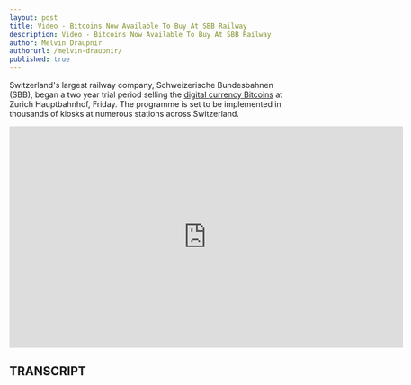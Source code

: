 ```yaml
---
layout: post
title: Video - Bitcoins Now Available To Buy At SBB Railway
description: Video - Bitcoins Now Available To Buy At SBB Railway
author: Melvin Draupnir
authorurl: /melvin-draupnir/ 
published: true
---
```


<p>Switzerland's largest railway company, Schweizerische Bundesbahnen (SBB), began a two year trial period selling the <a href="/rbf-faq/">digital currency Bitcoins</a> at Zurich Hauptbahnhof, Friday. The programme is set to be implemented in thousands of kiosks at numerous stations across Switzerland. </p>

<center><iframe width="700" height="394" src="https://www.youtube.com/embed/laIAYYgfHrA" frameborder="0" allowfullscreen></iframe></center>

<h2>TRANSCRIPT</h2>
